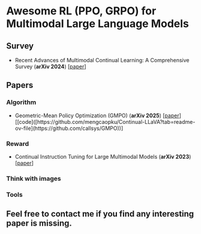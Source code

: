 # Awesome RL (PPO, GRPO) for Multimodal Large Language Models
## Survey
- <a name="todo"></a> Recent Advances of Multimodal Continual Learning: A Comprehensive Survey (**arXiv 2024**)  [[paper](https://arxiv.org/pdf/2410.05352)]

## Papers

### Algorithm
- <a name="todo"></a> Geometric-Mean Policy Optimization (GMPO) (**arXiv 2025**) [[paper]([https://arxiv.org/pdf/2411.02564](https://arxiv.org/pdf/2507.20673))][[code]([https://github.com/mengcaopku/Continual-LLaVA?tab=readme-ov-file](https://github.com/callsys/GMPO))]




### Reward
- <a name="todo"></a> Continual Instruction Tuning for Large Multimodal Models (**arXiv 2023**)[[paper](https://arxiv.org/pdf/2311.16206)]



### Think with images


### Tools

## Feel free to contact me if you find any interesting paper is missing.

